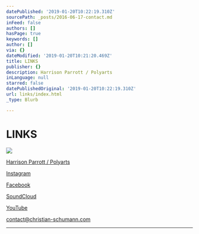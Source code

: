 ```yaml
---
datePublished: '2019-01-20T10:22:19.310Z'
sourcePath: _posts/2016-06-17-contact.md
inFeed: false
authors: []
hasPage: true
keywords: []
author: []
via: {}
dateModified: '2019-01-20T10:21:20.469Z'
title: LINKS
publisher: {}
description: Harrison Parrott / Polyarts
inLanguage: null
starred: false
datePublishedOriginal: '2019-01-20T10:22:19.310Z'
url: links/index.html
_type: Blurb

---
```

# LINKS
![](https://the-grid-user-content.s3-us-west-2.amazonaws.com/e87c01d7-4c07-4510-af4e-a17a7ceb5043.jpg)

[Harrison Parrott / Polyarts][0]

[Instagram][1]

[Facebook][2]

[SoundCloud][3]

[YouTube][4]

contact@christian-schumann.com

---



[0]: https://www.harrisonparrott.com/polyarts/artists/christian-schumann "Harrison Parrott"
[1]: https://www.instagram.com/instantchristianschumann/
[2]: https://www.facebook.com/ChristianSchumannOfficial/
[3]: https://soundcloud.com/christian-schumann-19
[4]: https://www.youtube.com/channel/UCj56p3tocTxOew_Gu_saDIQ